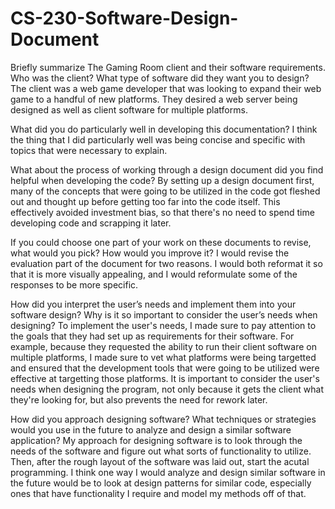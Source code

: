 # CS-230-Software-Design-Document

Briefly summarize The Gaming Room client and their software requirements. Who was the client? What type of software did they want you to design?
The client was a web game developer that was looking to expand their web game to a handful of new platforms. They desired a web server being designed as well as client software for multiple platforms. 

What did you do particularly well in developing this documentation?
I think the thing that I did particularly well was being concise and specific with topics that were necessary to explain.

What about the process of working through a design document did you find helpful when developing the code?
By setting up a design document first, many of the concepts that were going to be utilized in the code got fleshed out and thought up before getting too far into the code itself. This effectively avoided investment bias, so that there's no need to spend time developing code and scrapping it later.

If you could choose one part of your work on these documents to revise, what would you pick? How would you improve it?
I would revise the evaluation part of the document for two reasons. I would both reformat it so that it is more visually appealing, and I would reformulate some of the responses to be more specific. 

How did you interpret the user’s needs and implement them into your software design? Why is it so important to consider the user’s needs when designing?
To implement the user's needs, I made sure to pay attention to the goals that they had set up as requirements for their software. For example, because they requested the ability to run their client software on multiple platforms, I made sure to vet what platforms were being targetted and ensured that the development tools that were going to be utilized were effective at targetting those platforms. It is important to consider the user's needs when designing the program, not only because it gets the client what they're looking for, but also prevents the need for rework later.

How did you approach designing software? What techniques or strategies would you use in the future to analyze and design a similar software application?
My approach for designing software is to look through the needs of the software and figure out what sorts of functionality to utilize. Then, after the rough layout of the software was laid out, start the acutal programming. I think one way I would analyze and design similar software in the future would be to look at design patterns for similar code, especially ones that have functionality I require and model my methods off of that. 
